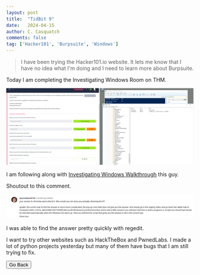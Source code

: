 ```yaml
---
layout: post
title:  "TidBit 9"
date:   2024-04-15
author: C. Casquatch
comments: false
tag: ['Hacker101', 'Burpsuite', 'Windows']
---
```


> I have been trying the Hacker101.io website. It lets me know that I have no idea what I'm doing and I need to learn more about Burpsuite. 


Today I am completing the Investigating Windows Room on THM. 

![Photo1](/assets/images/9/Picture1.png)

I am following along with [Investigating Windows Walkthrough](https://www.youtube.com/watch?v=s6bt835oZrA) this guy. 

Shoutout to this comment.

![Photo2](/assets/images/9/Picture2.png)

I was able to find the answer pretty quickly with regedit. 

I want to try other websites such as HackTheBox and PwnedLabs. 
I made a lot of python projects yesterday but many of them have bugs that I am still trying to fix.

<button onclick="history.back()">Go Back</button>
